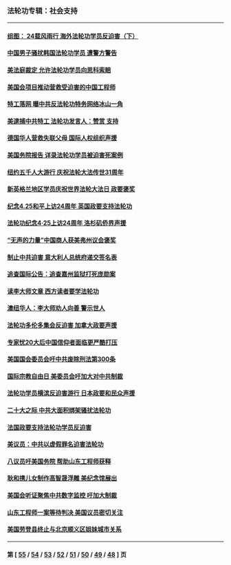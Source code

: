 ### 法轮功专辑：社会支持
---
#### [组图： 24载风雨行 海外法轮功学员反迫害（下）](../../pages/nf4386/n14030279.md?08020430) 
#### [中国男子骚扰韩国法轮功学员 遭警方警告](../../pages/nf4386/n14033245.md?08020430) 
#### [美法庭裁定 允许法轮功学员向思科索赔](../../pages/nf4386/n14030620.md?08020430) 
#### [美国会项目推动营救受迫害的中国工程师](../../pages/nf4386/n14019887.md?08020430) 
#### [特工落网 曝中共反法轮功特务网络冰山一角](../../pages/nf4386/n14006412.md?08020430) 
#### [美逮捕中共特工 法轮功发言人：赞赏 支持](../../pages/nf4386/n14005107.md?08020430) 
#### [德国华人营救失联父母 国际人权组织声援](../../pages/nf4386/n14002019.md?08020430) 
#### [美国务院报告 详录法轮功学员被迫害死案例](../../pages/nf4386/n13997752.md?08020430) 
#### [纽约五千人大游行 庆祝法轮大法传世31周年](../../pages/nf4386/n13995110.md?08020430) 
#### [新英格兰地区学员庆祝世界法轮大法日 政要褒奖](../../pages/nf4386/n13990800.md?08020430) 
#### [纪念4.25和平上访24周年 英国政要支持法轮功](../../pages/nf4386/n13984057.md?08020430) 
#### [法轮功纪念4·25上访24周年 洛杉矶侨界声援](../../pages/nf4386/n13978796.md?08020430) 
#### [“无声的力量”中国商人获美弗州议会褒奖](../../pages/nf4386/n13941208.md?08020430) 
#### [制止中共迫害 意大利人总统府递交签名表](../../pages/nf4386/n13933726.md?08020430) 
#### [追查国际公告：追查嘉州监狱打死庞勋案](../../pages/nf4386/n13933461.md?08020430) 
#### [读李大师文章 西方读者要学法轮功](../../pages/nf4386/n13925142.md?08020430) 
#### [澳纽华人：李大师劝人向善 警示世人](../../pages/nf4386/n13924146.md?08020430) 
#### [法轮功多伦多集会反迫害 加拿大政要声援](../../pages/nf4386/n13881303.md?08020430) 
#### [专家忧20大后中国信仰者面临更严酷打压](../../pages/nf4386/n13874993.md?08020430) 
#### [美国国会委员会吁中共废除刑法第300条](../../pages/nf4386/n13868121.md?08020430) 
#### [国际宗教自由日 美委员会吁加大对中共制裁](../../pages/nf4386/n13855021.md?08020430) 
#### [法轮功学员横滨反迫害游行 日本政要和民众声援](../../pages/nf4386/n13847132.md?08020430) 
#### [二十大之际 中共大面积绑架骚扰法轮功](../../pages/nf4386/n13846381.md?08020430) 
#### [法国政要支持法轮功学员反迫害](../../pages/nf4386/n13841970.md?08020430) 
#### [美议员：中共以虚假罪名迫害法轮功](../../pages/nf4386/n13841083.md?08020430) 
#### [八议员吁美国务院 帮助山东工程师获释](../../pages/nf4386/n13836379.md?08020430) 
#### [耿和携儿女制作高智晟浮雕 美纪念馆展出](../../pages/nf4386/n13829624.md?08020430) 
#### [美国会听证聚焦中共数字监控 吁加大制裁](../../pages/nf4386/n13825083.md?08020430) 
#### [山东工程师一案等待判决 美国议员密切关注](../../pages/nf4386/n13815065.md?08020430) 
#### [美国劳登县终止与北京顺义区姐妹城市关系](../../pages/nf4386/n13811030.md?08020430) 

---
#### 第 [ [55](./55.md?08020430) / [54](./54.md?08020430) / [53](./53.md?08020430) / [52](./52.md?08020430) / [51](./51.md?08020430) / [50](./50.md?08020430) / [49](./49.md?08020430) / [48](./48.md?08020430) ] 页
